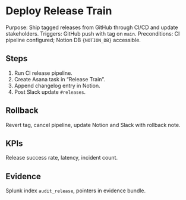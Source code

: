# Deploy Release Train

Purpose: Ship tagged releases from GitHub through CI/CD and update stakeholders.
Triggers: GitHub push with tag on `main`.
Preconditions: CI pipeline configured; Notion DB `{NOTION_DB}` accessible.

## Steps

1. Run CI release pipeline.
2. Create Asana task in “Release Train”.
3. Append changelog entry in Notion.
4. Post Slack update `#releases`.

## Rollback

Revert tag, cancel pipeline, update Notion and Slack with rollback note.

## KPIs

Release success rate, latency, incident count.

## Evidence

Splunk index `audit_release`, pointers in evidence bundle.
